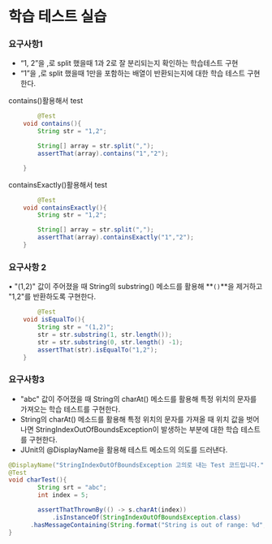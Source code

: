 # 학습 테스트 실습

### 요구사항1

- “1, 2”을 ,로 split 했을때 1과 2로 잘 분리되는지 확인하는 학습테스트 구현
- “1”을 ,로 split 했을때 1만을 포함하는 배열이 반환되는지에 대한 학습 테스트 구현한다.

contains()활용해서 test 

```java
		@Test
    void contains(){
        String str = "1,2";

        String[] array = str.split(",");
        assertThat(array).contains("1","2");

    }
```

containsExactly()활용해서 test

```java
		@Test
    void containsExactly(){
        String str = "1,2";

        String[] array = str.split(",");
        assertThat(array).containsExactly("1","2");
    }
```

### 요구사항 2

• "(1,2)" 값이 주어졌을 때 String의 substring() 메소드를 활용해 **`()`**을 제거하고 "1,2"를 반환하도록 구현한다.

```java
		@Test
    void isEqualTo(){
        String str = "(1,2)";
        str = str.substring(1, str.length());
        str = str.substring(0, str.length() -1);
        assertThat(str).isEqualTo("1,2");
    }
```

### 요구사항3

- "abc" 값이 주어졌을 때 String의 charAt() 메소드를 활용해 특정 위치의 문자를 가져오는 학습 테스트를 구현한다.
- String의 charAt() 메소드를 활용해 특정 위치의 문자를 가져올 때 위치 값을 벗어나면 StringIndexOutOfBoundsException이 발생하는 부분에 대한 학습 테스트를 구현한다.
- JUnit의 @DisplayName을 활용해 테스트 메소드의 의도를 드러낸다.

```java
@DisplayName("StringIndexOutOfBoundsException 고의로 내는 Test 코드입니다.")
@Test
void charTest(){
		String srt = "abc";
		int index = 5;

		assertThatThrownBy(() -> s.charAt(index))
			.isInstanceOf(StringIndexOutOfBoundsException.class)
      .hasMessageContaining(String.format("String is out of range: %d", index));
}
```